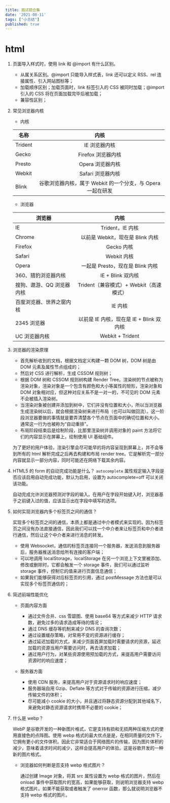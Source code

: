 ```yaml
---
title: 面试题合集
date: '2021-08-11'
tags: ["小总结"]
published: true
---
```

# html
1. 页面导入样式时，使用 link 和 @import 有什么区别。
    + 从属关系区别。@import 只能导入样式表，link 还可以定义 RSS、rel 连接属性、引入网站图标等；
    + 加载顺序区别；加载页面时，link 标签引入的 CSS 被同时加载；@import 引入的 CSS 将在页面加载完毕后被加载；
    + 兼容性区别；

2. 常见浏览器内核
    + 内核

     名称 | 内核 
     -- | :--: 
     Trident | IE 浏览器内核
     Gecko | Firefox 浏览器内核
     Presto |Opera 浏览器内核
     Webkit |Safari 浏览器内核
     Blink | 谷歌浏览器内核，属于 Webkit 的一个分支，与 Opera 一起在研发
    + 浏览器

    浏览器 | 内核 
     -- | :--: 
    IE | Trident，IE 内核
    Chrome | 以前是 Webkit，现在是 Blink 内核
    Firefox | Gecko 内核
    Safari | Webkit 内核
    Opera | 一起是 Presto，现在是 Blink 内核
    360、猎豹浏览器内核 | IE + Blink 双内核
    搜狗、遨游、QQ 浏览器内核 | Trident（兼容模式）+ Webkit（高速模式）
    百度浏览器、世界之窗内核 | IE 内核
    2345 浏览器 | 以前是 IE 内核，现在是 IE + Blink 双内核
    UC 浏览器内核 | Webkit + Trident

3. 浏览器的渲染原理
    + 首先解析收到的文档，根据文档定义构建一颗 DOM 树，DOM 树是由 DOM 元素及属性节点组成的；
    + 然后对 CSS 进行解析，生成 CSSOM 规则树；
    + 根据 DOM 树和 CSSOM 规则树构建 Render Tree。渲染树的节点被称为渲染对象，渲染对象是一个包含有颜色和大小等属性的矩形，渲染对象和 DOM 对象相对应，但这种对应关系不是一对一的，不可见的 DOM 元素不会被插入渲染树。
    + 当渲染对象被创建并添加到树中，它们并没有位置和大小，所以当浏览器生成渲染树以后，就会根据渲染树来进行布局（也可以叫做回流）。这一阶段浏览器要做的事情就是要弄清楚各个节点在页面中的确切位置和大小。通常这一行为也被称为“自动重排”。
    + 布局阶段结束后是绘制阶段，比那里渲染树并调用对象的 paint 方法将它们的内容显示在屏幕上，绘制使用 UI 基础组件。

    为了更好的用户体验，渲染引擎会尽可能早的将内容呈现到屏幕上，并不会等到所有的 html 解析完成之后再去构建和布局 render tree。它是解析完一部分内容就显示一部分内容，同时可能还在网络下载其余内容。

4. HTML5 的 form 的自动完成功能是什么？
    `autocomplete` 属性规定输入字段是否应该启用自动完成功能，默认为启用，设置为 autocomplete=off 可以关闭该功能。

    自动完成允许浏览器预测对字段的输入。在用户在字段开始键入时，浏览器基于之前键入过的值，应该显示出在字段中填写的选项。

5. 如何实现浏览器内多个标签页之间的通信？

    实现多个标签页之间的通信，本质上都是通过中介者模式来实现的。因为标签页之间没有办法直接通信，因此我们可以找一个中介者来让标签页和中介者进行通信，然后让这个中介者来进行消息的转发。

    + 使用 Websocket，通信的标签页连接同一个服务器，发送消息到服务器后，服务器推送消息给所有连接的客户端；
    + 可以地调用 localStorage，localStorage 在另一个浏览上下文里被添加、修改或删除时，它都会触发一个 storage 事件，我们可以通过监听 storage 事件，控制它的值来进行页面信息通信；
    + 如果我们能够获得对应标签页的引用，通过 postMessage 方法也是可以实现多个标签页通信的；

6. 简述前端性能优化
    + 页面内容方面

        + 通过文件合并、css 雪碧图、使用 base64 等方式来减少 HTTP 请求数，避免过多的请求造成等待的情况；
        + 通过 DNS 缓存等机制来减少 DNS 的查询次数；
        + 通过设置缓存策略，对常用不变的资源进行缓存；
        + 通过延迟加载的方式，来减少页面首屏加载时需要请求的资源，延迟加载的资源当用户需要访问时，再去请求加载；
        + 通过用户行为，对某些资源使用预加载的方式，来提高用户需要访问资源时的响应速度；
    + 服务器方面
        + 使用 CDN 服务，来提高用户对于资源请求时的响应速度；
        + 服务器端自用 Gzip、Deflate 等方式对于传输的资源进行压缩，减少传输文件的体积；
        + 尽可能减小 cookie 的大小，并且通过将静态资源分配到其他域名下，来避免对静态资源请求时携带不必要的 cookie；

7. 什么是 webp？

    WebP 是谷歌开发的一种新图片格式，它是支持有损和无损两种压缩方式的使用直接色的点阵图。使用 webp 格式的最大优点是是，在相同质量的文件下，它拥有更小的文件体积。因此它非常适合于网络图片的传输，因为图片体积的减少，意味着请求时间的减少，这样会提高用户的体验。这是谷歌开发的一种新的图片格式。

    + 浏览器如何判断是否支持 webp 格式图片？

        通过创建 Image 对象，将其 src 属性设置为 webp 格式的图片，然后在 onload 事件中获取图片的宽高，如果能够获取，则说明浏览器支持 webp 格式图片。如果不能获取或者触发了 onerror 函数，那么就说明浏览器不支持 webp 格式的图片。